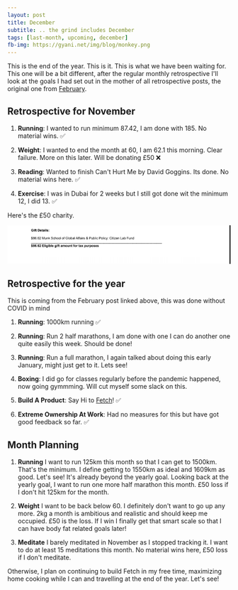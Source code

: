 ```yaml
---
layout: post
title: December
subtitle: .. the grind includes December
tags: [last-month, upcoming, december]
fb-img: https://gyani.net/img/blog/monkey.png
---
```


This is the end of the year. This is it. This is what we have been waiting for. This one will be a bit different, after the regular
monthly retrospective I'll look at the goals I had set out in the mother of all retrospective posts, the original one from [February](https://gyani.net/blog/february-2020/).

## Retrospective for November

1. **Running**: I wanted to run minimum 87.42, I am done with 185. No material wins. ✅

2. **Weight**: I wanted to end the month at 60, I am 62.1 this morning. Clear failure. More on this later. Will be donating £50 ❌

3. **Reading**: Wanted to finish Can't Hurt Me by David Goggins. Its done. No material wins here. ✅

4. **Exercise**: I was in Dubai for 2 weeks but I still got done wit the minimum 12, I did 13. ✅

Here's the £50 charity.

![Charity](/img/blog/december.png)

## Retrospective for the year

This is coming from the February post linked above, this was done without COVID in mind

1. **Running**: 1000km running ✅

2. **Running**: Run 2 half marathons, I am done with one I can do another one quite easily this week. Should be done!

3. **Running**: Run a full marathon, I again talked about doing this early January, might just get to it.  Lets see!

4. **Boxing**: I did go for classes regularly before the pandemic happened, now going gymmming. Will cut myself some slack on this.

5. **Build A Product**: Say Hi to [Fetch](https://app.getfetch.io/)! ✅

6. **Extreme Ownership At Work**: Had no measures for this but have got good feedback so far. ✅


## Month Planning

1. **Running** I want to run 125km this month so that I can get to 1500km. That's the minimum. I define getting to 1550km as ideal and 1609km as good. Let's see! It's already
beyond the yearly goal. Looking back at the yearly goal, I want to run one more half marathon this month. £50 loss if I don't hit 125km for the month.

2. **Weight** I want to be back below 60. I definitely don't want to go up any more. 2kg a month is ambitious and realistic and should keep me occupied. £50 is the loss. If I win
I finally get that smart scale so that I can have body fat related goals later!

3. **Meditate** I barely meditated in November as I stopped tracking it. I want to do at least 15 meditations this month. No material wins here, £50 loss if I don't meditate.

Otherwise, I plan on continuing to build Fetch in my free time, maximizing home cooking while I can and travelling at the end of the year. Let's see!